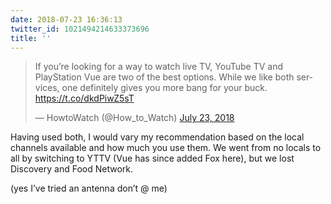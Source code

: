 ```yaml
---
date: 2018-07-23 16:36:13
twitter_id: 1021494214633373696
title: ''
---
```


<blockquote class="twitter-tweet"><p lang="en" dir="ltr">If you’re looking for a way to watch live TV, YouTube TV and PlayStation Vue are two of the best options. While we like both services, one definitely gives you more bang for your buck. <a href="https://t.co/dkdPiwZ5sT">https://t.co/dkdPiwZ5sT</a></p>&mdash; HowtoWatch (@How_to_Watch) <a href="https://twitter.com/How_to_Watch/status/1021492575973371904?ref_src=twsrc%5Etfw">July 23, 2018</a></blockquote>
<script async src="https://platform.twitter.com/widgets.js" charset="utf-8"></script>

Having used both, I would vary my recommendation based on the local channels available and how much you use them. We went from no locals to all by switching to YTTV (Vue has since added Fox here), but we lost Discovery and Food Network.

(yes I’ve tried an antenna don’t @ me)

